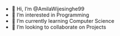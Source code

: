 - 👋 Hi, I’m @AmilaWijesinghe99
- 👀 I’m interested in Programming
- 🌱 I’m currently learning Computer Science
- 💞️ I’m looking to collaborate on Projects




<!---
AmilaWijesinghe99/AmilaWijesinghe99 is a ✨ special ✨ repository because its `README.md` (this file) appears on your GitHub profile.
You can click the Preview link to take a look at your changes.
--->
